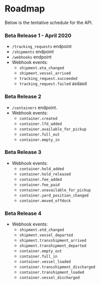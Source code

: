 # Roadmap

Below is the tentative schedule for the API. 

### Beta Release 1 - April 2020
- `/tracking_requests` endpoint
- `/shipments` endpoint
- `/webhooks` endpoint
- Webhook events:
  - `shipment.eta_changed`
  - `shipment.vessel_arrived`
  - `tracking_request.succeeded` 
  - `tracking_request.failed` 
asdasd



### Beta Release 2
- `/containers` endpoint.
- Webhook events:
  - `container.created`
  - `container.lfd_added`
  - `container.available_for_pickup`
  - `container.full_out`
  - `container.empty_in`

### Beta Release 3
- Webhook events:
  - `container.hold_added`
  - `container.hold_released`
  - `container.fee_added`
  - `container.fee_paid`
  - `container.unavailable_for_pickup`
  - `container.yard_position_changed`
  - `container.moved_offdock`

### Beta Release 4
- Webhook events:
  - `shipment.etd_changed`
  - `shipment.vessel_departed`
  - `shipment.transshipment_arrived`
  - `shipment.transhipment_departed`
  - `container.empty_out`
  - `container.full_in`
  - `container.vessel_loaded`
  - `container.transshipment_discharged`
  - `container.transhipment_loaded`
  - `container.vessel_discharged` 